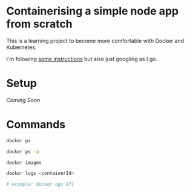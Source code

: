 # Containerising a simple node app from scratch

This is a learning project to become more comfortable with Docker and Kubernetes. 

I'm folowing [some instructions](https://nodejs.org/fr/docs/guides/nodejs-docker-webapp/) but also just googling as I go. 

# Setup

_Coming Soon_

# Commands

```bash
docker ps
```

```bash
docker ps -a
```

```bash
docker images
```

```bash
docker logs <containerId>

# example: docker ogs 871
```




